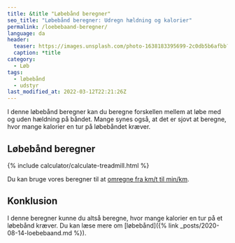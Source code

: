 ```yaml
---
title: &title "Løbebånd beregner"
seo_title: "Løbebånd beregner: Udregn hældning og kalorier"
permalink: /loebebaand-beregner/
language: da
header:
  teaser: https://images.unsplash.com/photo-1638183395699-2c0db5b6afbb?ixlib=rb-1.2.1&ixid=MnwxMjA3fDB8MHxwaG90by1wYWdlfHx8fGVufDB8fHx8&auto=format&fit=crop&h=300&w=400&q=10
  caption: *title
category:
  - Løb
tags:
  - løbebånd
  - udstyr
last_modified_at: 2022-03-12T22:21:26Z
---
```


I denne løbebånd beregner kan du beregne forskellen mellem at løbe med og uden hældning på båndet. Mange synes også, at det er sjovt at beregne, hvor mange kalorier en tur på løbebåndet kræver.

## Løbebånd beregner

{% include calculator/calculate-treadmill.html %}

Du kan bruge vores beregner til at [omregne fra km/t til min/km](/hastighed/).

## Konklusion

I denne beregner kunne du altså beregne, hvor mange kalorier en tur på et løbebånd kræver. Du kan læse mere om [løbebånd]({% link _posts/2020-08-14-loebebaand.md %}).
